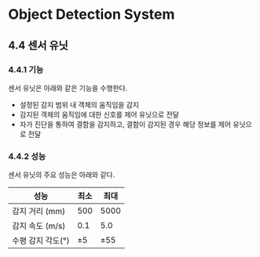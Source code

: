 ﻿# Object Detection System

## 4.4	센서 유닛

### 4.4.1	기능

 센서 유닛은 아래와 같은 기능을 수행한다. 
-	설정된 감지 범위 내 객체의 움직임을 감지
-	감지된 객체의 움직임에 대한 신호를 제어 유닛으로 전달
-	자가 진단을 통하여 결함을 감지하고, 결함이 감지된 경우 해당 정보를 제어 유닛으로 전달

### 4.4.2	성능

 센서 유닛의 주요 성능은 아래와 같다.

| 성능             | 최소   | 최대   |
|------------------|--------|--------|
| 감지 거리 (mm)   | 500    | 5000   |
| 감지 속도 (m/s)  | 0.1    | 5.0    |
| 수평 감지 각도(°) | ±5     | ±55    |
